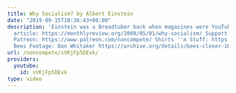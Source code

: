 ```yaml
---
title: Why Socialism? by Albert Einstein
date: "2019-09-15T10:36:43+08:00"
description: 'Einstein was a Breadtuber back when magazines were YouTube Read the
  article: https://monthlyreview.org/2009/05/01/why-socialism/ Support Non-Compete:
  Patreon: https://www.patreon.com/noncompete/ Shirts ''n Stuff: https://www.non-compete.com/stuff/
  Bees Footage: Don Whitaker https://archive.org/details/bees-closer-1080'
url: /noncompete/sVKjFp5DEvk/
providers:
  youtube:
    id: sVKjFp5DEvk
type: video
---
```

